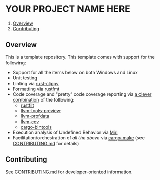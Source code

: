 # YOUR PROJECT NAME HERE

1. [Overview](#overview)
2. [Contributing](#contributing)

## Overview

This is a template repository. This template comes with support for the following:

* Support for all the items below on both Windows and Linux
* Unit testing
* Linting via [rust-clippy](https://github.com/rust-lang/rust-clippy)
* Formatting via [rustfmt](https://github.com/rust-lang/rustfmt)
* Code coverage and "pretty" code coverage reporting via
[a clever combination](https://doc.rust-lang.org/nightly/unstable-book/compiler-flags/instrument-coverage.html#test-coverage) of the following:
  * [rustfilt](https://github.com/luser/rustfilt)
  * [llvm-tools-preview](https://rust-lang.github.io/rustup/concepts/components.html)
  * [llvm-profdata](https://llvm.org/docs/CommandGuide/llvm-profdata.html)
  * [llvm-cov](https://llvm.org/docs/CommandGuide/llvm-cov.html)
  * [cargo-bintools](https://github.com/rust-embedded/cargo-binutils)
* Execution analysis of Undefined Behavior via [Miri](https://github.com/rust-lang/miri)
* Facilitation/orchestration of *all the above* via [cargo-make](https://github.com/sagiegurari/cargo-make)
(see [CONTRIBUTING.md](CONTRIBUTING.md) for details)

## Contributing

See [CONTRIBUTING.md](CONTRIBUTING.md) for developer-oriented information.
